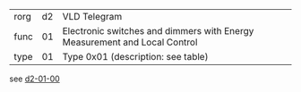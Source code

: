 
|    |   |   |
| -- | - | - |
| rorg | d2 | VLD Telegram |
| func | 01 | Electronic switches and dimmers with Energy Measurement and Local Control |
| type | 01 | Type 0x01 (description: see table) |

see [d2-01-00](d2-01-00.md)
  